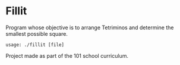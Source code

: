 # Fillit
Program whose objective is to arrange Tetriminos and determine the smallest possible square.

`usage: ./fillit [file]`

Project made as part of the 101 school curriculum.
